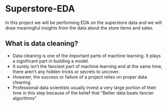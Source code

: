 # Superstore-EDA
In this project we will be performing EDA on the superstore data and we will draw meaningful insights from the data about the store items and sales. 

## What is data cleaning? 

- Data cleaning is one of the important parts of machine learning. It plays a significant part in building a model. 
-  It surely isn’t the fanciest part of machine learning and at the same 
time, there aren’t any hidden tricks or secrets to uncover.
- However, the success or failure of a project relies on proper data 
cleaning. 
- Professional data scientists usually invest a very large portion of their 
time in this step because of the belief that “Better data beats fancier 
algorithms”
